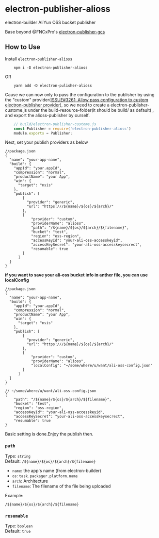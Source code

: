 # electron-publisher-alioss
 
electron-builder AliYun OSS bucket publisher 

Base beyond @FNCxPro's [electron-publisher-gcs](https://github.com/FNCxPro/electron-publisher-gcs)

## How to Use
Install `electron-publisher-alioss`
```
    npm i -D electron-publisher-alioss
```
OR
```
    yarn add -D electron-pulisher-alioss
```

Cause we can now only to pass the configuration to the publisher by using the "custom" provider([ISSUE#3261: Allow pass configuration to custom electron-publisher provider](https://github.com/electron-userland/electron-builder/issues/3261)),  so we need to create a electron-publisher-custome.js under the build-resource-folder(it should be build/ as default) , and export the alioss-publisher by ourself.

```js
    // build/electron-publisher-custome.js
    const Publisher = require('electron-publisher-alioss')
    module.exports = Publisher;
```


Next, set your publish providers as below
```jsonc
//package.json
{
  "name": "your-app-name",
  "build": {
    "appId": "your.appId",
    "compression": "normal",
    "productName": "your App",
    "win": {
      "target": "nsis"
    },
    "publish": [
        {
          "provider": "generic",
          "url": "https:///${name}/${os}/${arch}/"
        },
        {
            "provider": "custom",
            "providerName": "alioss", 
            "path": "/${name}/${os}/${arch}/${filename}",
            "bucket": "test",
            "region": "oss-region",
            "accessKeyId": "your-ali-oss-accesskeyid",
            "accessKeySecret": "your-ali-oss-accesskeysecrect",
            "resumable": true
        }
      ]
  }
}
```
**if you want to save your ali-oss bucket info in anther file, you can use localConfig**
```jsonc
//package.json
{
  "name": "your-app-name",
  "build": {
    "appId": "your.appId",
    "compression": "normal",
    "productName": "your App",
    "win": {
      "target": "nsis"
    },
    "publish": [
        {
          "provider": "generic",
          "url": "https:///${name}/${os}/${arch}/"
        },
        {
            "provider": "custom",
            "providerName": "alioss", 
            "localConfig": "~/some/where/u/want/ali-oss-config.json"
        }
      ]
  }
}
```

```jsonc
// ~/some/where/u/want/ali-oss-config.json
{
    "path": "/${name}/${os}/${arch}/${filename}",
    "bucket": "test",
    "region": "oss-region",
    "accessKeyId": "your-ali-oss-accesskeyid",
    "accessKeySecret": "your-ali-oss-accesskeysecrect",
    "resumable": true
}
```

Basic setting is done.Enjoy the publish then.



### `path`
Type: `string`  
Default: `/${name}/${os}/${arch}/${filename}`

* `name`: the app's name (from electron-builder)  
* `os`: `task.packager.platform.name`  
* `arch`: Architecture  
* `filename`: The filename of the file being uploaded

Example:
```
/${name}/${os}/${arch}/${filename}
```


### `resumable`
Type: `boolean`  
Default: `true`
